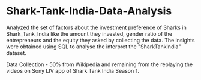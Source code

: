 # Shark-Tank-India-Data-Analysis
Analyzed the set of factors about the investment preference of Sharks in Shark_Tank_India like the amount they invested, gender ratio of the entrepreneurs and the equity they asked by collecting the data.
The insights were obtained using SQL to analyse the interpret the "SharkTankIndia" dataset.

Data Collection - 50% from Wikipedia and remaining from the replaying the videos on Sony LIV app of Shark Tank India Season 1.
